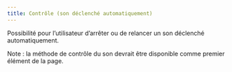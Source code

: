 ```yaml
---
title: Contrôle (son déclenché automatiquement)
---
```


Possibilité pour l’utilisateur d’arrêter ou de relancer un son déclenché automatiquement.

Note : la méthode de contrôle du son devrait être disponible comme premier élément de la page.
